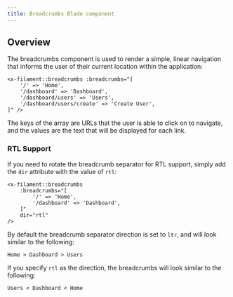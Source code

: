```yaml
---
title: Breadcrumbs Blade component
---
```


## Overview

The breadcrumbs component is used to render a simple, linear navigation that informs the user of their current location within the application:

```blade
<x-filament::breadcrumbs :breadcrumbs="[
    '/' => 'Home',
    '/dashboard' => 'Dashboard',
    '/dashboard/users' => 'Users',
    '/dashboard/users/create' => 'Create User',
]" />
```

The keys of the array are URLs that the user is able to click on to navigate, and the values are the text that will be displayed for each link.

### RTL Support

If you need to rotate the breadcrumb separator for RTL support, simply add the `dir` attribute with the value of `rtl`:

```
<x-filament::breadcrumbs 
    :breadcrumbs="[
        '/' => 'Home',
        '/dashboard' => 'Dashboard',
    ]"
    dir="rtl"
/>
```

By default the breadcrumb separator direction is set to `ltr`, and will look similar to the following:

```
Home > Dashboard > Users
```

If you specify `rtl` as the direction, the breadcrumbs will look similar to the following:

```
Users < Dashboard < Home
```
